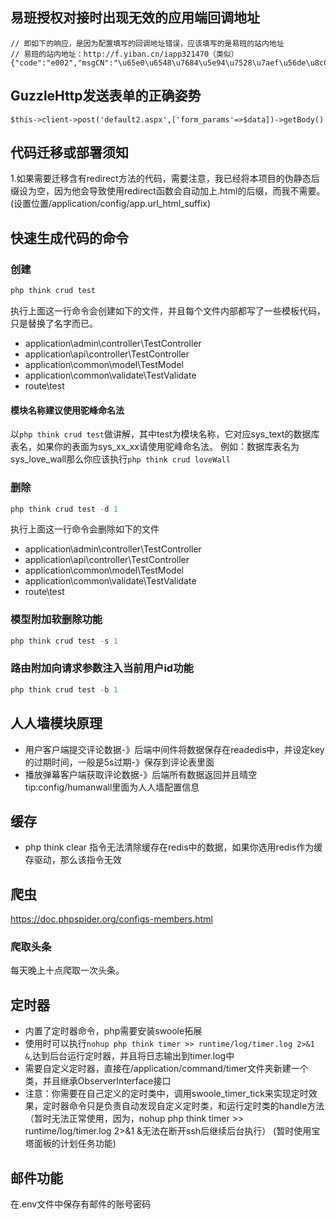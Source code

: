 ## 易班授权对接时出现无效的应用端回调地址
```
// 即如下的响应，是因为配置填写的回调地址错误，应该填写的是易班的站内地址
// 易班的站内地址：http://f.yiban.cn/iapp321470（类似）
{"code":"e002","msgCN":"\u65e0\u6548\u7684\u5e94\u7528\u7aef\u56de\u8c03\u5730\u5740","msgEN":""}
```
## GuzzleHttp发送表单的正确姿势
```
$this->client->post('default2.aspx',['form_params'=>$data])->getBody()
```
## 代码迁移或部署须知
1.如果需要迁移含有redirect方法的代码，需要注意，我已经将本项目的伪静态后缀设为空，因为他会导致使用redirect函数会自动加上.html的后缀，而我不需要。(设置位置/application/config/app.url_html_suffix)


## 快速生成代码的命令
### 创建
```php
php think crud test
```
执行上面这一行命令会创建如下的文件，并且每个文件内部都写了一些模板代码，只是替换了名字而已。
- application\admin\controller\TestController
- application\api\controller\TestController
- application\common\model\TestModel
- application\common\validate\TestValidate
- route\test
#### 模块名称建议使用驼峰命名法
以`php think crud test`做讲解，其中test为模块名称，它对应sys_text的数据库表名，如果你的表面为sys_xx_xx请使用驼峰命名法。
例如：数据库表名为sys_love_wall那么你应该执行`php think crud loveWall`
### 删除
```php
php think crud test -d 1
```
执行上面这一行命令会删除如下的文件
- application\admin\controller\TestController
- application\api\controller\TestController
- application\common\model\TestModel
- application\common\validate\TestValidate
- route\test
### 模型附加软删除功能
```php
php think crud test -s 1
```
### 路由附加向请求参数注入当前用户id功能
```php
php think crud test -b 1
```

## 人人墙模块原理
- 用户客户端提交评论数据-》后端中间件将数据保存在readedis中，并设定key的过期时间，一般是5s过期-》保存到评论表里面
- 播放弹幕客户端获取评论数据-》后端所有数据返回并且晴空
tip:config/humanwall里面为人人墙配置信息

## 缓存
- php think clear 指令无法清除缓存在redis中的数据，如果你选用redis作为缓存驱动，那么该指令无效
## 爬虫
https://doc.phpspider.org/configs-members.html
### 爬取头条
每天晚上十点爬取一次头条。

## 定时器 
- 内置了定时器命令，php需要安装swoole拓展
- 使用时可以执行`nohup php think timer >> runtime/log/timer.log 2>&1 &`,达到后台运行定时器，并且将日志输出到timer.log中
- 需要自定义定时器，直接在/application/command/timer文件夹新建一个类，并且继承ObserverInterface接口
- 注意：你需要在自己定义的定时类中，调用swoole_timer_tick来实现定时效果，定时器命令只是负责自动发现自定义定时类，和运行定时类的handle方法
（暂时无法正常使用，因为，nohup php think timer >> runtime/log/timer.log 2>&1 &无法在断开ssh后继续后台执行）
 (暂时使用宝塔面板的计划任务功能)
 
## 邮件功能
在.env文件中保存有邮件的账号密码 